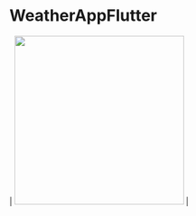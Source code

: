 # WeatherAppFlutter

| <img src="https://user-images.githubusercontent.com/79679398/109417228-f75e1600-79d7-11eb-8e30-b515c4135935.jpg" width="300"> |
